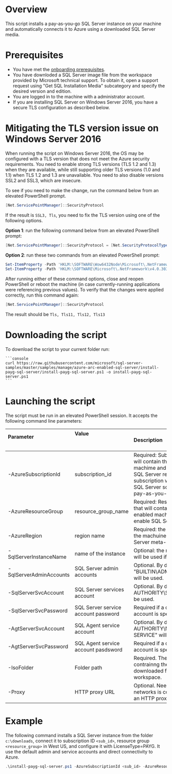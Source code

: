 # Overview

This script installs a pay-as-you-go SQL Server instance on your machine and automatically connects it to Azure using a downloaded SQL Server media.

# Prerequisites

- You have met the [onboarding prerequisites](https://learn.microsoft.com/sql/sql-server/azure-arc/prerequisites).
- You have downloded a SQL Server image file from the workspace provided by Microsoft technical support. To obtain it, open a support request using "Get SQL Installation Media" subcategory and specify the desired version and edition. 
- You are logged in to the machine with a administrator account. 
- If you are installing SQL Server on Windows Server 2016, you have a secure TLS configuration as described below.


# Mitigating the TLS version issue on Windows Server 2016

When running the script on Windows Server 2016, the OS may be configured with a TLS version that does not meet the Azure security requirements. You need to enable strong TLS versions (TLS 1.2 and 1.3) when they are available, while still supporting older TLS versions (1.0 and 1.1) when TLS 1.2 and 1.3 are unavailable. You need to also disable versions SSL2 and SSL3, which are insecure.

To see if you need to make the change, run the command below from an elevated PowerShell prompt.
```PowerShell
[Net.ServicePointManager]::SecurityProtocol
```

If the result is `SSL3, Tls`, you need to fix the TLS version using one of the following  options.

__Option 1__: run the following command below from an elevated PowerShell prompt:
```PowerShell
[Net.ServicePointManager]::SecurityProtocol = [Net.SecurityProtocolType]::Tls, [Net.SecurityProtocolType]::Tls11, [Net.SecurityProtocolType]::Tls12, [Net.SecurityProtocolType]::Tls13
```

__Option 2__: run these two commands from an elevated PowerShell prompt:

```PowerShell
Set-ItemProperty -Path 'HKLM:\SOFTWARE\Wow6432Node\Microsoft\.NetFramework\v4.0.30319' -Name 'SchUseStrongCrypto' -Value '1' -Type DWord 
Set-ItemProperty -Path 'HKLM:\SOFTWARE\Microsoft\.NetFramework\v4.0.30319' -Name 'SchUseStrongCrypto' -Value '1' -Type DWord 
```

After running either of these command options, close and reopen PowerShell or reboot the machine (in case currently-running applications were referencing previous values). To verify that the changes were applied correctly, run this command again: 
```PowerShell
[Net.ServicePointManager]::SecurityProtocol
```
The result should be `Tls, Tls11, Tls12, Tls13`

# Downloading the script

To download the script to your current folder run:

    ```console
    curl https://raw.githubusercontent.com/microsoft/sql-server-samples/master/samples/manage/azure-arc-enabled-sql-server/install-payg-sql-server/install-payg-sql-server.ps1 -o install-payg-sql-server.ps1
    ```

# Launching the script

The script must be run in an elevated PowerShell session. It accepts the following command line parameters:

| **Parameter** &nbsp; &nbsp; &nbsp; &nbsp; &nbsp; &nbsp; &nbsp; &nbsp; &nbsp; &nbsp; &nbsp; &nbsp; &nbsp; &nbsp; &nbsp; &nbsp; &nbsp; &nbsp; &nbsp; &nbsp;  | **Value** &nbsp; &nbsp; &nbsp; &nbsp; &nbsp; &nbsp; &nbsp; &nbsp; &nbsp; &nbsp; &nbsp; &nbsp; &nbsp; &nbsp; &nbsp; &nbsp;&nbsp; &nbsp; &nbsp; &nbsp; &nbsp; &nbsp; &nbsp; &nbsp; &nbsp; &nbsp; &nbsp; &nbsp; &nbsp; &nbsp; &nbsp; &nbsp;&nbsp; &nbsp; &nbsp; &nbsp; | **Description** |
|:--|:--|:--|
|-AzureSubscriptionId|subscription_id|Required: Subscription id that will contain the Arc-enabled machime and Arc-enable SQL Server resources. That subscription will be billed for SQL Server software using a pay-as-you-go method. |
|-AzureResourceGroup |resource_group_name|Required: Resource group that will contain the Arc-enabled machime and Arc-enable SQL Server resource.|
|-AzureRegion |region name| Required: the region to store the machuine and SQL Server meta-data. |
|-SqlServerInstanceName | name of the instance|Optional: the machine name will be used if not specified|
|-SqlServerAdminAccounts | SQL Server admin accounts | Optional. By default "BUILTIN\ADMINISTRATORS" will be used.|
|-SqlServerSvcAccount| SQL Server services account |Optional. By default "NT AUTHORITY\SYSTEM" will be used.|
|-SqlServerSvcPassword| SQL Server service account password| Required if a custom service account is specified.|
|-AgtServerSvcAccount|SQL Agent service account|Optional. By default "NT AUTHORITY\NETWORK SERVICE" will be used.|
|-AgtServerSvcPassword|SQL Agent service account pasdsword|Required if a custom service account is specified.|
|-IsoFolder|Folder path|Required. The folder contrainng the files downloaded from the workspace.|
|-Proxy|HTTP proxy URL|Optional. Needed if your networks is configured with an HTTP proxy.|

# Example

The following command installs a SQL Server instance from the folder `c:\downloads`, connect it to subscription ID `<sub_id>`, resource group `<resource_group>` in West US, and configure it with LicenseType=PAYG. It use the default admin and service accounts and direct connectivity to Azure.

```PowerShell
.\install-payg-sql-server.ps1 -AzureSubscriptionId <sub_id> -AzureResourceGroup <resource_group> -AzureRegion westus -IsoFolder c:\downloads
```
